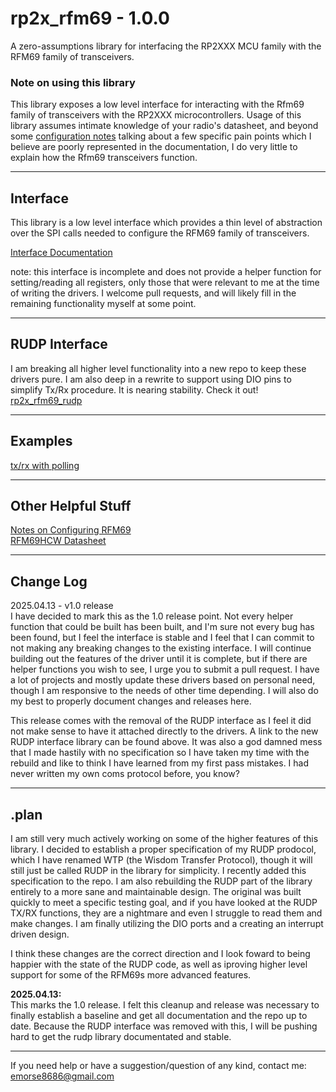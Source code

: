 # rp2x_rfm69 - 1.0.0
A zero-assumptions library for interfacing the RP2XXX MCU family with the RFM69 family of transceivers.
### Note on using this library
This library exposes a low level interface for interacting with the Rfm69 family of transceivers with the RP2XXX microcontrollers. Usage of this library assumes intimate knowledge of your radio's datasheet, and beyond some [configuration notes](docs/configuration.md) talking about a few specific pain points which I believe are poorly represented in the documentation, I do very little to explain how the Rfm69 transceivers function.  

---
## Interface
This library is a low level interface which provides a thin level of abstraction over the SPI calls needed to configure the RFM69 family of transceivers.

[Interface Documentation](docs/interface.md)

note: this interface is incomplete and does not provide a helper function for setting/reading all registers, only those that were relevant to me at the time of writing the drivers. I welcome pull requests, and will likely fill in the remaining functionality myself at some point.

---
## RUDP Interface

I am breaking all higher level functionality into a new repo to keep these drivers pure. I am also deep in a rewrite to support using DIO pins to simplify Tx/Rx procedure. It is nearing stability. Check it out!
[rp2x_rfm69_rudp](https://github.com/e-mo/rp2x_rfm69_rudp)

---
## Examples
[tx/rx with polling](https://github.com/e-mo/rfm69_rp2040/tree/main/examples)  

---
## Other Helpful Stuff
[Notes on Configuring RFM69](docs/configuration.md)  
[RFM69HCW Datasheet](https://cdn.sparkfun.com/datasheets/Wireless/General/RFM69HCW-V1.1.pdf)

---
## Change Log
2025.04.13 - v1.0 release  
I have decided to mark this as the 1.0 release point. Not every helper function that could be built has been built, and I'm sure not every bug has been found, but I feel the interface is stable and I feel that I can commit to not making any breaking changes to the existing interface. I will continue building out the features of the driver until it is complete, but if there are helper functions you wish to see, I urge you to submit a pull request. I have a lot of projects and mostly update these drivers based on personal need, though I am responsive to the needs of other time depending. I will also do my best to properly document changes and releases here.
  
This release comes with the removal of the RUDP interface as I feel it did not make sense to have it attached directly to the drivers. A link to the new RUDP interface library can be found above. It was also a god damned mess that I made hastily with no specification so I have taken my time with the rebuild and like to think I have learned from my first pass mistakes. I had never written my own coms protocol before, you know?

---
## .plan
I am still very much actively working on some of the higher features of this library. I decided to establish a proper specification of my RUDP prodocol, which I have renamed WTP (the Wisdom Transfer Protocol), though it will still just be called RUDP in the library for simplicity. I recently added this specification to the repo. I am also rebuilding the RUDP part of the library entirely to a more sane and maintainable design. The original was built quickly to meet a specific testing goal, and if you have looked at the RUDP TX/RX functions, they are a nightmare and even I struggle to read them and make changes. I am finally utilizing the DIO ports and a creating an interrupt driven design.  

I think these changes are the correct direction and I look foward to being happier with the state of the RUDP code, as well as iproving higher level support for some of the RFM69s more advanced features.

**2025.04.13:**  
This marks the 1.0 release. I felt this cleanup and release was necessary to finally establish a baseline and get all documentation and the repo up to date. Because the RUDP interface was removed with this, I will be pushing hard to get the rudp library documentated and stable.


---  
If you need help or have a suggestion/question of any kind, contact me:  
<emorse8686@gmail.com>
